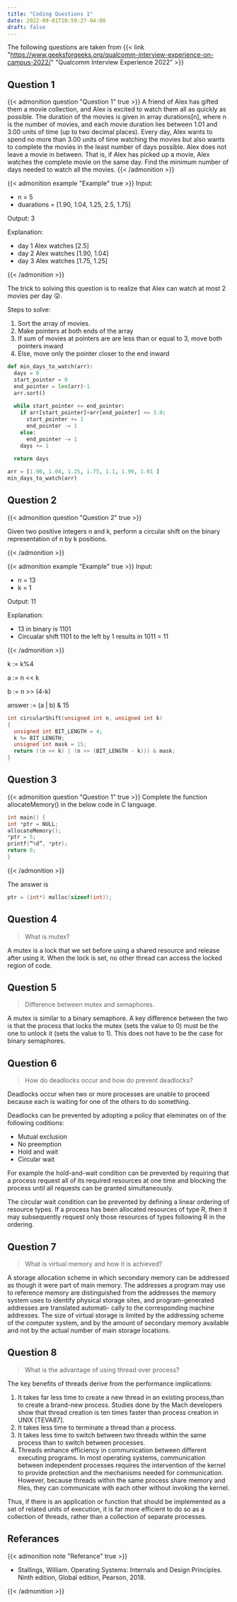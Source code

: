 ```yaml
---
title: "Coding Questions 1"
date: 2022-09-01T20:59:27-04:00
draft: false
---
```


The following questions are taken from {{< link "https://www.geeksforgeeks.org/qualcomm-interview-experience-on-campus-2022/" "Qualcomm Interview Experience 2022" >}}

## Question 1

{{< admonition question "Question 1" true >}}
A friend of Alex has gifted them a movie collection, and Alex is excited to watch them all as quickly as possible. The duration of the movies is given in array durations[n], where n is the number of movies, and each movie duration lies between 1.01 and 3.00 units of time (up to two decimal places). Every day, Alex wants to spend no more than 3.00 units of time watching the movies but also wants to complete the movies in the least number of days possible. Alex does not leave a movie in between. That is, if Alex has picked up a movie, Alex watches the complete movie on the same day. Find the minimum number of days needed to watch all the movies. 
{{< /admonition >}}

{{< admonition example "Example" true >}}
Input:

- n = 5
- duarations = [1.90, 1.04, 1.25, 2.5, 1.75]

Output: 3

Explanation:

- day 1 Alex watches [2.5]
- day 2 Alex watches [1.90, 1.04]
- day 3 Alex watches [1.75, 1.25]

{{< /admonition >}}

The trick to solving this question is to realize that Alex can watch at most 2 movies per day :astonished:.

Steps to solve:
1. Sort the array of movies.
2. Make pointers at both ends of the array
3. If sum of movies at pointers are are less than or equal to 3, move both pointers inward
4. Else, move only the pointer closer to the end inward



```python
def min_days_to_watch(arr):
  days = 0
  start_pointer = 0
  end_pointer = len(arr)-1
  arr.sort()
  
  while start_pointer <= end_pointer:
    if arr[start_pointer]+arr[end_pointer] <= 3.0:  
      start_pointer += 1
      end_pointer -= 1
    else:
      end_pointer -= 1
    days += 1
  
  return days

arr = [1.90, 1.04, 1.25, 1.75, 1.1, 1.99, 1.01 ]
min_days_to_watch(arr)
```

## Question 2

{{< admonition question "Question 2" true >}}

Given two positive integers n and k, perform a circular shift on the binary representation of n by k positions.

{{< /admonition >}}

{{< admonition example "Example" true >}}
Input:

- n = 13
- k = 1

Output: 11

Explanation:

- 13 in binary is 1101
- Circualar shift 1101 to the left by 1 results in 1011 = 11

{{< /admonition >}}



k := k%4

a := n << k

b := n >> (4-k)

answer := (a | b) & 15 


```cpp
int circularShift(unsigned int n, unsigned int k)
{
  unsigned int BIT_LENGTH = 4;
  k %= BIT_LENGTH;
  unsigned int mask = 15;
  return ((n << k) | (n >> (BIT_LENGTH - k))) & mask;
}
```

## Question 3 

{{< admonition question "Question 1" true >}}
Complete the function allocateMemory() in the below code in C language. 

```c
int main() {
int *ptr = NULL;
allocateMemory();
*ptr = 5;
printf(“%d”, *ptr);
return 0;
}
```
{{< /admonition >}}

The answer is 
```c
ptr = (int*) malloc(sizeof(int));
```

## Question 4

> What is mutex?

A mutex is a lock that we set before using a shared resource and release after using it. When the lock is set, no other thread can access the locked region of code.

## Question 5

> Difference between mutex and semaphores.

A mutex is similar to a binary semaphore. A key difference between the two is that the process that locks the mutex (sets the value to 0) must be the one to unlock it (sets the value to 1). This does not have to be the case for binary semaphores.

## Question 6

> How do deadlocks occur and how do prevent deadlocks?

Deadlocks occur when two or more processes are unable to proceed because each is waiting for one of the others to do something.

Deadlocks can be prevented by adopting a policy that eleminates on of the following coditions:
- Mutual exclusion
- No preemption
- Hold and wait
- Circular wait

For example the hold-and-wait condition can be prevented by requiring that a process request all of its required resources at one time and blocking the process until all requests can be granted simultaneously. 

The circular wait condition can be prevented by defining a linear ordering of resource types. If a process has been allocated resources of type R, then it may subsequently request only those resources of types following R in the ordering.

## Question 7

> What is virtual memory and how it is achieved?

A storage allocation scheme in which secondary memory can be addressed as though it were part of main memory. The addresses a program may use to reference memory are distinguished from the addresses the memory system uses to identify physical storage sites, and program-generated addresses are translated automati- cally to the corresponding machine addresses. The size of virtual storage is limited by the addressing scheme of the computer system, and by the amount of secondary memory available and not by the actual number of main storage locations.

## Question 8

> What is the advantage of using thread over process?

The key benefits of threads derive from the performance implications:

1. It takes far less time to create a new thread in an existing process,than to create a brand-new process. Studies done by the Mach developers show that thread creation is ten times faster than process creation in UNIX [TEVA87].
2. It takes less time to terminate a thread than a process.
3. It takes less time to switch between two threads within the same process than to switch between processes.
4. Threads enhance efficiency in communication between different executing programs. In most operating systems, communication between independent processes requires the intervention of the kernel to provide protection and the mechanisms needed for communication. However, because threads within the same process share memory and files, they can communicate with each other without invoking the kernel.

Thus, if there is an application or function that should be implemented as a set of related units of execution, it is far more efficient to do so as a collection of threads, rather than a collection of separate processes.

## Referances

{{< admonition note "Referance" true >}}

- Stallings, William. Operating Systems: Internals and Design Principles. Ninth edition, Global edition, Pearson, 2018.

{{< /admonition >}}